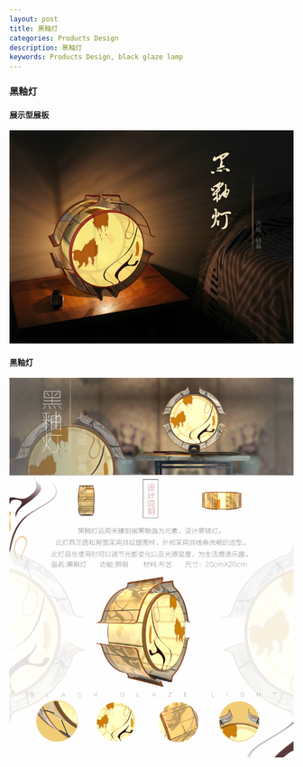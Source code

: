 ```yaml
---
layout: post
title: 黑釉灯
categories: Products Design
description: 黑釉灯
keywords: Products Design, black glaze lamp
---
```


### 黑釉灯 

#### 展示型展板

   ![](/images/posts/productsdesign/blackglazelamp/1.jpg)

#### 黑釉灯
![](/images/posts/productsdesign/blackglazelamp/2.jpg)

  

